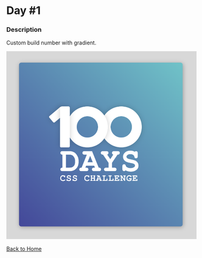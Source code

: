 # Day #1

### Description

Custom build number with gradient.

<img src='./assets/image-final.png' width=500>

[Back to Home](..)
